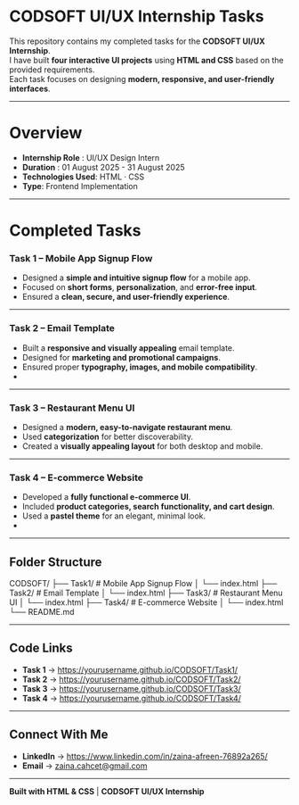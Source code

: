 # CODSOFT UI/UX Internship Tasks

This repository contains my completed tasks for the **CODSOFT UI/UX Internship**.  
I have built **four interactive UI projects** using **HTML and CSS** based on the provided requirements.  
Each task focuses on designing **modern, responsive, and user-friendly interfaces**.

---

# Overview
- **Internship Role** : UI/UX Design Intern  
- **Duration** : 01 August 2025 - 31 August 2025
- **Technologies Used**: HTML · CSS  
- **Type**: Frontend Implementation  

---

# Completed Tasks

### **Task 1 – Mobile App Signup Flow**
- Designed a **simple and intuitive signup flow** for a mobile app.
- Focused on **short forms**, **personalization**, and **error-free input**.
- Ensured a **clean, secure, and user-friendly experience**.

---

### **Task 2 – Email Template**
- Built a **responsive and visually appealing** email template.
- Designed for **marketing and promotional campaigns**.
- Ensured proper **typography, images, and mobile compatibility**.
- 
---

### **Task 3 – Restaurant Menu UI**
- Designed a **modern, easy-to-navigate restaurant menu**.
- Used **categorization** for better discoverability.
- Created a **visually appealing layout** for both desktop and mobile.

---

### **Task 4 – E-commerce Website**
- Developed a **fully functional e-commerce UI**.
- Included **product categories, search functionality, and cart design**.
- Used a **pastel theme** for an elegant, minimal look.
- 
---

## Folder Structure

CODSOFT/
├── Task1/ # Mobile App Signup Flow
│ └── index.html
├── Task2/ # Email Template
│ └── index.html
├── Task3/ # Restaurant Menu UI
│ └── index.html
├── Task4/ # E-commerce Website
│ └── index.html
└── README.md


---

## Code Links  

- **Task 1** → https://yourusername.github.io/CODSOFT/Task1/  
- **Task 2** → https://yourusername.github.io/CODSOFT/Task2/  
- **Task 3** → https://yourusername.github.io/CODSOFT/Task3/  
- **Task 4** → https://yourusername.github.io/CODSOFT/Task4/  

---

##  Connect With Me
- **LinkedIn** → https://www.linkedin.com/in/zaina-afreen-76892a265/
- **Email** → zaina.cahcet@gmail.com

---
**Built with HTML & CSS** | **CODSOFT UI/UX Internship**
